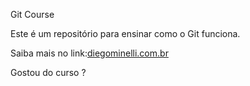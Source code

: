 Git Course

Este é um repositório para ensinar como o Git funciona.

Saiba mais no link:[diegominelli.com.br](http://diegominelli.com.br)

Gostou do curso ?